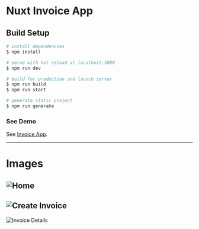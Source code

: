 # Nuxt Invoice App

## Build Setup

```bash
# install dependencies
$ npm install

# serve with hot reload at localhost:3000
$ npm run dev

# build for production and launch server
$ npm run build
$ npm run start

# generate static project
$ npm run generate
```
### See Demo
See [Invoice App](https://nuxt-invoice-app.vercel.app/).
***
# Images
![Home](https://i.ibb.co/tP596RH/home.png)
---
![Create Invoice](https://i.ibb.co/Vmc0TRL/invoice-Moda.png)
---
![Invoice Details](https://i.ibb.co/yRSx5FJ/single-Invoice.png)

